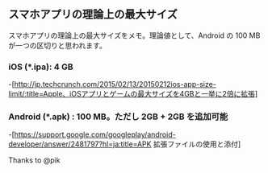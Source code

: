 ## スマホアプリの理論上の最大サイズ

スマホアプリの理論上の最大サイズをメモ。理論値として、Android の 100 MB が一つの区切りと思われます。


### iOS (*.ipa): 4 GB

-[http://jp.techcrunch.com/2015/02/13/20150212ios-app-size-limit/:title=Apple、iOSアプリとゲームの最大サイズを4GBと一挙に2倍に拡張]


### Android (*.apk) : 100 MB。ただし 2GB + 2GB を追加可能

-[https://support.google.com/googleplay/android-developer/answer/2481797?hl=ja:title=APK 拡張ファイルの使用と添付]

Thanks to @pik

